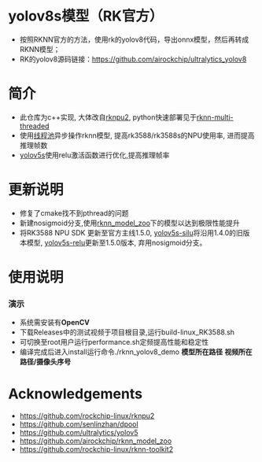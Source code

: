 # yolov8s模型（RK官方）
* 按照RKNN官方的方法，使用rk的yolov8代码，导出onnx模型，然后再转成RKNN模型；
* RK的yolov8源码链接：https://github.com/airockchip/ultralytics_yolov8

# 简介
* 此仓库为c++实现, 大体改自[rknpu2](https://github.com/rockchip-linux/rknpu2), python快速部署见于[rknn-multi-threaded](https://github.com/leafqycc/rknn-multi-threaded)
* 使用[线程池](https://github.com/senlinzhan/dpool)异步操作rknn模型, 提高rk3588/rk3588s的NPU使用率, 进而提高推理帧数
* [yolov5s](https://github.com/rockchip-linux/rknpu2/tree/master/examples/rknn_yolov5_demo/model/RK3588)使用relu激活函数进行优化,提高推理帧率

# 更新说明
* 修复了cmake找不到pthread的问题
* 新建nosigmoid分支,使用[rknn_model_zoo](https://github.com/airockchip/rknn_model_zoo/tree/main/models)下的模型以达到极限性能提升
* 将RK3588 NPU SDK 更新至官方主线1.5.0, [yolov5s-silu](https://github.com/rockchip-linux/rknn-toolkit2/tree/v1.4.0/examples/onnx/yolov5)将沿用1.4.0的旧版本模型, [yolov5s-relu](https://github.com/rockchip-linux/rknpu2/tree/master/examples/rknn_yolov5_demo/model/RK3588)更新至1.5.0版本, 弃用nosigmoid分支。

# 使用说明
### 演示
  * 系统需安装有**OpenCV**
  * 下载Releases中的测试视频于项目根目录,运行build-linux_RK3588.sh
  * 可切换至root用户运行performance.sh定频提高性能和稳定性
  * 编译完成后进入install运行命令./rknn_yolov8_demo **模型所在路径** **视频所在路径/摄像头序号**



# Acknowledgements
* https://github.com/rockchip-linux/rknpu2
* https://github.com/senlinzhan/dpool
* https://github.com/ultralytics/yolov5
* https://github.com/airockchip/rknn_model_zoo
* https://github.com/rockchip-linux/rknn-toolkit2
